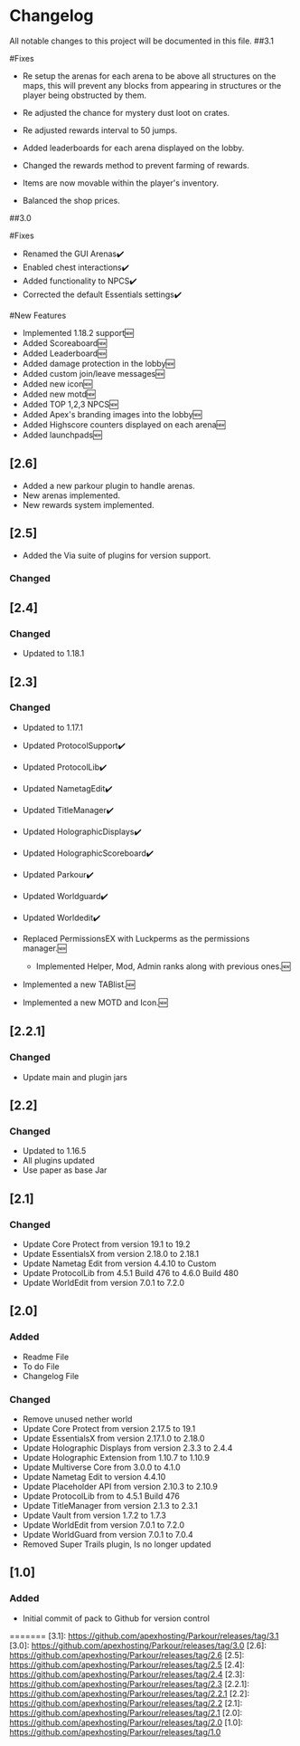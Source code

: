 # Changelog
All notable changes to this project will be documented in this file.
##3.1

#Fixes

- Re setup the arenas for each arena to be above all structures on the maps, this will prevent any blocks from appearing in structures or the player being obstructed by them.

- Re adjusted the chance for mystery dust loot on crates.

- Re adjusted rewards interval to 50 jumps.

- Added leaderboards for each arena displayed on the lobby.

- Changed the rewards method to prevent farming of rewards.

- Items are now movable within the player's inventory.

- Balanced the shop prices.

##3.0

#Fixes

- Renamed the GUI Arenas✔️
- Enabled chest interactions✔️
- Added functionality to NPCS✔️
- Corrected the default Essentials settings✔️

#New Features

- Implemented 1.18.2 support🆕
- Added Scoreaboard🆕
- Added Leaderboard🆕
- Added damage protection in the lobby🆕
- Added custom join/leave messages🆕
- Added new icon🆕
- Added new motd🆕
- Added TOP 1,2,3 NPCS🆕
- Added Apex's branding images into the lobby🆕
- Added Highscore counters displayed on each arena🆕
- Added launchpads🆕

## [2.6]

- Added a new parkour plugin to handle arenas.
- New arenas implemented.
- New rewards system implemented. 

## [2.5]
- Added the Via suite of plugins for version support.

### Changed

## [2.4]

### Changed
- Updated to 1.18.1

## [2.3]

### Changed
- Updated to 1.17.1
- Updated ProtocolSupport✔️
- Updated ProtocolLib✔️
- Updated NametagEdit✔️
- Updated TitleManager✔️
- Updated HolographicDisplays✔️
- Updated HolographicScoreboard✔️
- Updated Parkour✔️
- Updated Worldguard✔️
- Updated Worldedit✔️
- Replaced PermissionsEX with Luckperms as the permissions manager.🆕

  - Implemented Helper, Mod, Admin ranks along with previous ones.🆕

- Implemented a new TABlist.🆕

- Implemented a new MOTD and Icon.🆕

## [2.2.1]

### Changed
- Update main and plugin jars

## [2.2]

### Changed
- Updated to 1.16.5 
- All plugins updated 
- Use paper as base Jar

## [2.1]

### Changed
- Update Core Protect from version 19.1 to 19.2
- Update EssentialsX from version 2.18.0 to 2.18.1
- Update Nametag Edit from version 4.4.10 to Custom
- Update ProtocolLib from 4.5.1 Build 476 to 4.6.0 Build 480
- Update WorldEdit from version 7.0.1 to 7.2.0

## [2.0]

### Added
- Readme File
- To do File
- Changelog File

### Changed
- Remove unused nether world
- Update Core Protect from version 2.17.5 to 19.1
- Update EssentialsX from version 2.17.1.0 to 2.18.0
- Update Holographic Displays from version 2.3.3 to 2.4.4
- Update Holographic Extension from 1.10.7 to 1.10.9
- Update Multiverse Core from 3.0.0 to 4.1.0
- Update Nametag Edit to version 4.4.10
- Update Placeholder API from version 2.10.3 to 2.10.9
- Update ProtocolLib from to 4.5.1 Build 476
- Update TitleManager from version 2.1.3 to 2.3.1
- Update Vault from version 1.7.2 to 1.7.3
- Update WorldEdit from version 7.0.1 to 7.2.0
- Update WorldGuard from version 7.0.1 to 7.0.4
- Removed Super Trails plugin, Is no longer updated

## [1.0]

### Added
- Initial commit of pack to Github for version control

=======
[3.1]: https://github.com/apexhosting/Parkour/releases/tag/3.1
[3.0]: https://github.com/apexhosting/Parkour/releases/tag/3.0
[2.6]: https://github.com/apexhosting/Parkour/releases/tag/2.6
[2.5]: https://github.com/apexhosting/Parkour/releases/tag/2.5
[2.4]: https://github.com/apexhosting/Parkour/releases/tag/2.4
[2.3]: https://github.com/apexhosting/Parkour/releases/tag/2.3
[2.2.1]: https://github.com/apexhosting/Parkour/releases/tag/2.2.1
[2.2]: https://github.com/apexhosting/Parkour/releases/tag/2.2
[2.1]: https://github.com/apexhosting/Parkour/releases/tag/2.1
[2.0]: https://github.com/apexhosting/Parkour/releases/tag/2.0
[1.0]: https://github.com/apexhosting/Parkour/releases/tag/1.0
